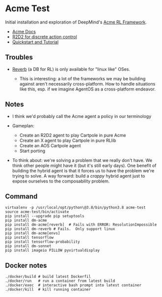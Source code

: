 # Acme Test

Initial installation and exploration of DeepMind's [Acme RL
Framework](https://github.com/deepmind/acme).


* [Acme Docs](https://github.com/deepmind/acme/tree/master/docs)
* [R2D2 for discrete action control](https://github.com/deepmind/acme/tree/master/acme/agents/tf/r2d2)
* [Quickstart and Tutorial](https://github.com/deepmind/acme/tree/master/examples)

## Troubles

* [Reverb](https://github.com/deepmind/reverb) (a DB for RL) is only available
  for "linux like" OSes.

    * This is interesting: a lot of the frameworks we may be building against
      aren't necessarily cross-platform.  How to handle situations like this,
      esp. if we imagine AgentOS as a cross-platform endeavor.


## Notes

* I think we'd probably call the Acme agent a policy in our terminology

* Gameplan:
    * Create an R2D2 agent to play Cartpole in pure Acme
    * Create an X agent to play Cartpole in pure RLlib
    * Create an AOS Cartpole agent
    * Start porting

* To think about: we're solving a problem that we really don't have.  We think
  other people might have it (but it's still early days). One benefit of
  building the hybrid agent is that it forces us to have the problem we're
  trying to solve.  A way forward: build a *crappy* hybrid agent just to expose
  ourselves to the composability problem.



## Command

```
virtualenv -p /usr/local/opt/python\@3.8/bin/python3.8 acme-test
source acme-test/bin/activate
pip install --upgrade pip setuptools
pip install dm-acme
pip install dm-acme[reverb]  # Fails with ERROR: ResolutionImpossible
pip install dm-reverb # Fails.  Only support linux
pip install dm-acme[envs]
pip install tensorflow
pip install tensorflow-probability
pip install dm-sonnet
pip install imageio PILLOW pyvirtualdisplay
```

## Docker notes

```
./docker/build # build latest Dockerfil
./docker/run   # run a container from latest build
./docker/exec  # interactive bash prompt into latest container
./docker/kill  # kill running container
```
